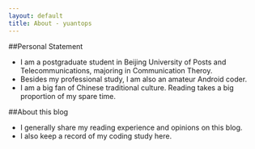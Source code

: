 ```yaml
---
layout: default
title: About - yuantops
---
```


##Personal Statement
-  I am a postgraduate student in Beijing University of Posts and Telecommunications, majoring in Communication Theroy.
-  Besides my professional study, I am also an amateur Android coder.
-  I am a big fan of Chinese traditional culture. Reading takes a big proportion of my spare time.

##About this blog
-  I generally share my reading experience and opinions on this blog.
-  I also keep a record of my coding study here.
